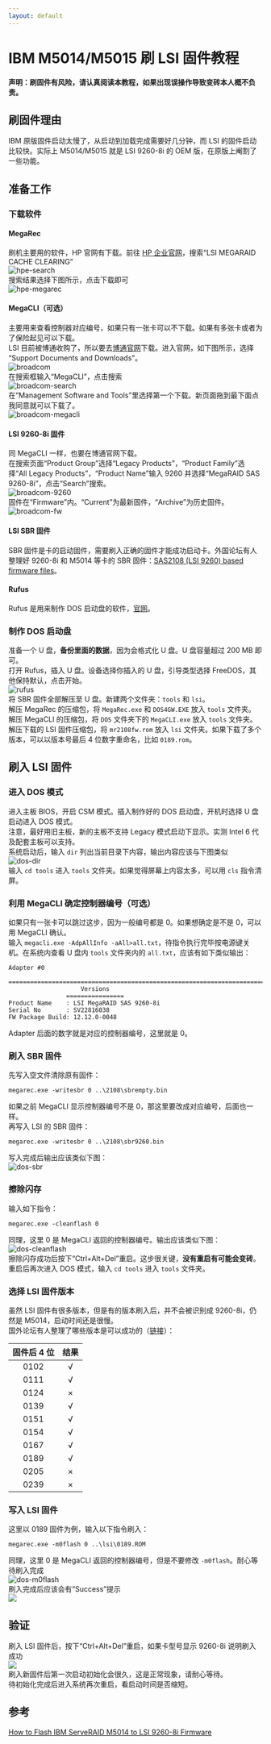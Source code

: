 ```yaml
---
layout: default
---
```

# IBM M5014/M5015 刷 LSI 固件教程

**声明：刷固件有风险，请认真阅读本教程，如果出现误操作导致变砖本人概不负责。**

## 刷固件理由
IBM 原版固件启动太慢了，从启动到加载完成需要好几分钟，而 LSI 的固件启动比较快。实际上 M5014/M5015 就是 LSI 9260-8i 的 OEM 版，在原版上阉割了一些功能。

## 准备工作
### 下载软件
#### MegaRec
刷机主要用的软件，HP 官网有下载。前往 [HP 企业官网](https://support.hpe.com/)，搜索“LSI MEGARAID CACHE CLEARING”  
![hpe-search](https://user-images.githubusercontent.com/8037656/227863251-61cd0a33-566a-4e67-b83a-0321b952a1b0.png)  
搜索结果选择下图所示，点击下载即可  
![hpe-megarec](https://user-images.githubusercontent.com/8037656/227863260-8a5b1d3b-e952-48b4-be36-7402302b5bd2.png)

#### MegaCLI（可选）
主要用来查看控制器对应编号，如果只有一张卡可以不下载。如果有多张卡或者为了保险起见可以下载。  
LSI 目前被博通收购了，所以要去[博通官网](https://www.broadcom.com/)下载。进入官网，如下图所示，选择 “Support Documents and Downloads”。  
![broadcom](https://user-images.githubusercontent.com/8037656/227862862-91e0e72e-5851-4996-bf33-f3b313e7200c.png)  
在搜索框输入“MegaCLI”，点击搜索  
![broadcom-search](https://user-images.githubusercontent.com/8037656/227862877-1f5fa7e3-5ee4-47f4-9894-316afac8156e.png)  
在“Management Software and Tools”里选择第一个下载。新页面拖到最下面点我同意就可以下载了。  
![broadcom-megacli](https://user-images.githubusercontent.com/8037656/227862873-256591ac-be33-4f93-866d-2daee3be277f.png)

#### LSI 9260-8i 固件
同 MegaCLI 一样，也要在博通官网下载。  
在搜索页面“Product Group”选择“Legacy Products”，“Product Family”选择“All Legacy Products”，“Product Name”输入 9260 并选择“MegaRAID SAS 9260-8i”，点击“Search”搜索。  
![broadcom-9260](https://user-images.githubusercontent.com/8037656/227862869-abedd3c6-dc31-4c13-9c54-2aba8c03dfd4.png)  
固件在“Firmware”内。“Current”为最新固件，“Archive”为历史固件。  
![broadcom-fw](https://user-images.githubusercontent.com/8037656/227862871-c33bf98d-c18c-477b-87fc-cec8bd3086b7.png)

#### LSI SBR 固件
SBR 固件是卡的启动固件，需要刷入正确的固件才能成功启动卡。外国论坛有人整理好 9260-8i 和 M5014 等卡的 SBR 固件：[SAS2108 (LSI 9260) based firmware files](https://forums.laptopvideo2go.com/topic/29166-sas2108-lsi-9260-based-firmware-files/)。

#### Rufus
Rufus 是用来制作 DOS 启动盘的软件，[官网](https://rufus.ie/)。

### 制作 DOS 启动盘
准备一个 U 盘，**备份里面的数据**，因为会格式化 U 盘。U 盘容量超过 200 MB 即可。  
打开 Rufus，插入 U 盘。设备选择你插入的 U 盘，引导类型选择 FreeDOS，其他保持默认，点击开始。  
![rufus](https://user-images.githubusercontent.com/8037656/227862711-13bf83bd-2735-44b7-bd91-3f901fdc8b6b.png)  
将 SBR 固件全部解压至 U 盘。新建两个文件夹：`tools` 和 `lsi`。  
解压 MegaRec 的压缩包，将 `MegaRec.exe` 和 `DOS4GW.EXE` 放入 `tools` 文件夹。  
解压 MegaCLI 的压缩包，将 `DOS` 文件夹下的 `MegaCLI.exe` 放入 `tools` 文件夹。  
解压下载的 LSI 固件压缩包，将 `mr2108fw.rom` 放入 `lsi` 文件夹。如果下载了多个版本，可以以版本号最后 4 位数字重命名，比如 `0189.rom`。

## 刷入 LSI 固件
### 进入 DOS 模式
进入主板 BIOS，开启 CSM 模式。插入制作好的 DOS 启动盘，开机时选择 U 盘启动进入 DOS 模式。  
注意，最好用旧主板，新的主板不支持 Legacy 模式启动下显示。实测 Intel 6 代及配套主板可以支持。  
系统启动后，输入 `dir` 列出当前目录下内容，输出内容应该与下图类似  
![dos-dir](https://user-images.githubusercontent.com/8037656/227862888-5dd4635c-84b2-4c56-aa3b-4271cef0f15b.jpg)  
输入 `cd tools` 进入 `tools` 文件夹。如果觉得屏幕上内容太多，可以用 `cls` 指令清屏。

### 利用 MegaCLI 确定控制器编号（可选）
如果只有一张卡可以跳过这步，因为一般编号都是 0。如果想确定是不是 0，可以用 MegaCLI 确认。  
输入 `megacli.exe -AdpAllInfo -aAll>all.txt`，待指令执行完毕按电源键关机。在系统内查看 U 盘内 `tools` 文件夹内的 `all.txt`，应该有如下类似输出：  
```
Adapter #0

==============================================================================
                    Versions
                ================
Product Name    : LSI MegaRAID SAS 9260-8i
Serial No       : SV22816038
FW Package Build: 12.12.0-0048
```
Adapter 后面的数字就是对应的控制器编号，这里就是 0。

### 刷入 SBR 固件
先写入空文件清除原有固件：  
```
megarec.exe -writesbr 0 ..\2108\sbrempty.bin
```
如果之前 MegaCLI 显示控制器编号不是 0，那这里要改成对应编号，后面也一样。  
再写入 LSI 的 SBR 固件：
```
megarec.exe -writesbr 0 ..\2108\sbr9260.bin
```
写入完成后输出应该类似下图：  
![dos-sbr](https://user-images.githubusercontent.com/8037656/227867258-8db90545-55a4-490c-831e-ded930bbe2b3.jpg)

### 擦除闪存
输入如下指令：
```
megarec.exe -cleanflash 0
```
同理，这里 0 是 MegaCLI 返回的控制器编号。输出应该类似下图：  
![dos-cleanflash](https://user-images.githubusercontent.com/8037656/227864250-73c94f51-2053-44a1-abc1-efeb41c88343.jpg)  
擦除闪存成功后按下“Ctrl+Alt+Del”重启。这步很关键，**没有重启有可能会变砖**。  
重启后再次进入 DOS 模式，输入 `cd tools` 进入 `tools` 文件夹。

### 选择 LSI 固件版本
虽然 LSI 固件有很多版本，但是有的版本刷入后，并不会被识别成 9260-8i，仍然是 M5014，启动时间还是很慢。  
国外论坛有人整理了哪些版本是可以成功的（[链接](https://forums.servethehome.com/index.php?threads/cross-flashing-an-ibm-m5014-to-lsi-9260.836/post-129624)）：

|固件后 4 位|结果|
|:-:|:-:|
|0102|√|
|0111|√|
|0124|×|
|0139|√|
|0151|√|
|0154|√|
|0167|√|
|0189|√|
|0205|×|
|0239|×|

### 写入 LSI 固件
这里以 0189 固件为例，输入以下指令刷入：
```
megarec.exe -m0flash 0 ..\lsi\0189.ROM
```
同理，这里 0 是 MegaCLI 返回的控制器编号，但是不要修改 `-m0flash`。耐心等待刷入完成  
![dos-m0flash](https://user-images.githubusercontent.com/8037656/227862890-1df49b17-6438-4be8-9cba-723a15cfb399.jpg)  
刷入完成后应该会有“Success”提示  
![](../img/dos-success.jpg)

## 验证
刷入 LSI 固件后，按下“Ctrl+Alt+Del”重启，如果卡型号显示 9260-8i 说明刷入成功  
![](../img/success.jpg)  
刷入新固件后第一次启动初始化会很久，这是正常现象，请耐心等待。  
待初始化完成后进入系统再次重启，看启动时间是否缩短。

## 参考
[How to Flash IBM ServeRAID M5014 to LSI 9260-8i Firmware](https://www.servethehome.com/flash-ibm-serveraid-m5014-lsi-92608i-firmware/)
